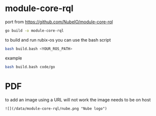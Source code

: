 # module-core-rql

port from https://github.com/NubeIO/module-core-rql


```bash
go build -o module-core-rql
```
to build and run rubix-os you can use the bash script
```bash
bash build.bash <YOUR_ROS_PATH>
```
example
```bash
bash build.bash code/go
```



# PDF

to add an image using a URL will not work the image needs to be on host

```
![](/data/module-core-rql/nube.png "Nube logo")
```